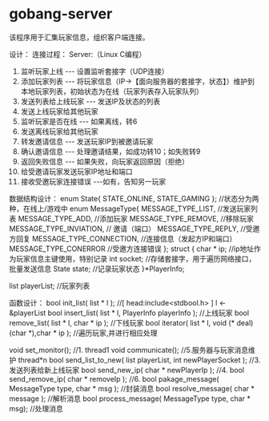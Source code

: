 # gobang-server
该程序用于汇集玩家信息，组织客户端连接。

设计：
连接过程：
Server:（Linux C编程）
1.	监听玩家上线 --- 设置监听套接字（UDP连接）
2.	添加玩家列表 --- 将玩家信息（IP->【面向服务器的套接字，状态】）维护到本地玩家列表，初始状态为在线（玩家列表存入玩家队列）
3.	发送列表给上线玩家 --- 发送IP及状态的列表
4.	发送上线玩家给其他玩家
5.	监听玩家是否在线 --- 如果离线，转6
6.	发送离线玩家给其他玩家
7.	转发邀请信息 --- 发送玩家IP到被邀请玩家
8.	确认邀请信息 --- 处理邀请结果，如成功转10；如失败转9
9.	返回失败信息 --- 如果失败，向玩家返回原因（拒绝）
10.	给受邀请玩家发送玩家IP地址和端口
11.	接收受邀玩家连接错误 ---如有，告知另一玩家

数据结构设计：
enum State{ STATE_ONLINE, STATE_GAMING };   //状态分为两种，在线上/游戏中
enum MessageType{ MESSAGE_TYPE_LIST,        //发送玩家列表
                  MESSAGE_TYPE_ADD,         //添加玩家
                  MESSAGE_TYPE_REMOVE,      //移除玩家
                  MESSAGE_TYPE_INVIATION,   // 邀请（端口）
                  MESSAGE_TYPE_REPLY,       //受邀方回复
                  MESSAGE_TYPE_CONNECTION,  //连接信息（发起方IP和端口）
                  MESSAGE_TYPE_CONERROR     //受邀方连接错误
                };
struct {
  char * ip;    //ip地址作为玩家信息主键使用，特别记录
  int socket;   //存储套接字，用于遍历网络接口，批量发送信息
  State state;  //记录玩家状态
}*PlayerInfo;

list playerList; //玩家列表

函数设计：
<list>
bool init_list( list * l );                 //[ head:include<stdbool.h> ]  l <- &playerList
bool insert_list( list * l, PlayerInfo playerInfo );   //上线玩家
bool remove_list( list * l, char * ip );           //下线玩家
bool iterator( list * l, void (* deal)(char *),char * ip );  //遍历玩家,并进行相应处理

void set_monitor(); //1.  thread1
void communicate(); //5.服务器与玩家消息维护  thread*n
bool send_list_to_new( list playerList, int newPlayerSocket );  //3.发送列表给新上线玩家
bool send_new_ip( char * newPlayerIp ); //4.
bool send_remove_ip( char * removeIp ); //6.
bool pakage_message( MessageType type, char * msg );  //封装消息
bool resolve_message( char * message );  //解析消息
bool process_message( MessageType type, char * msg);  //处理消息
